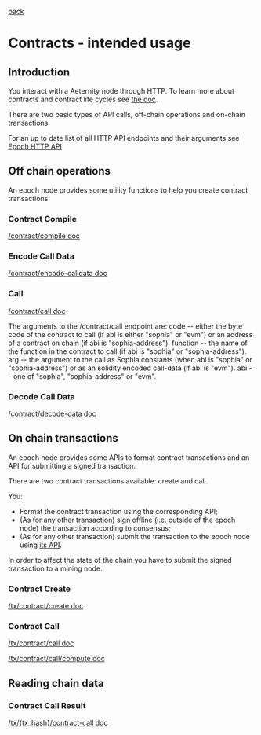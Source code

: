 [back](./README.md)
# Contracts - intended usage

## Introduction
You interact with a Aeternity node through HTTP.
To learn more about contracts and contract life cycles see [the doc](/contracts/contracts.md).

There are two basic types of API calls, off-chain operations and on-chain transactions.

For an up to date list of all HTTP API endpoints and their arguments see
[Epoch HTTP API](https://aeternity.github.io/epoch-api-docs/?config=https://raw.githubusercontent.com/aeternity/epoch/master/apps/aehttp/priv/swagger.json)

## Off chain operations

An epoch node provides some utility functions to help you create contract transactions.


### Contract Compile
[/contract/compile doc](https://aeternity.github.io/epoch-api-docs/?config=https://raw.githubusercontent.com/aeternity/epoch/master/apps/aehttp/priv/swagger.json#/external/CompileContract)

### Encode Call Data
[/contract/encode-calldata doc](https://aeternity.github.io/epoch-api-docs/?config=https://raw.githubusercontent.com/aeternity/epoch/master/apps/aehttp/priv/swagger.json#/external/EncodeCalldata)

### Call
[/contract/call doc](https://aeternity.github.io/epoch-api-docs/?config=https://raw.githubusercontent.com/aeternity/epoch/master/apps/aehttp/priv/swagger.json#/external/CallContract)

The arguments to the /contract/call endpoint are:
code -- either the byte code of the contract to call (if abi is either "sophia" or "evm") or an address of a contract on chain (if abi is "sophia-address").
function -- the name of the function in the contract to call (if abi is "sophia" or "sophia-address").
arg -- the argument to the call as Sophia constants (when abi is "sophia" or "sophia-address") or as an solidity encoded call-data (if abi is "evm").
abi -- one of "sophia", "sophia-address" or "evm".

### Decode Call Data
[/contract/decode-data doc](https://aeternity.github.io/epoch-api-docs/?config=https://raw.githubusercontent.com/aeternity/epoch/master/apps/aehttp/priv/swagger.json#/external/DecodeData)

## On chain transactions

An epoch node provides some APIs to format contract transactions and an API for submitting a signed transaction.

There are two contract transactions available: create and call.

You:
* Format the contract transaction using the corresponding API;
* (As for any other transaction) sign offline (i.e. outside of the epoch node) the transaction according to consensus;
* (As for any other transaction) submit the transaction to the epoch node using [its API](https://aeternity.github.io/epoch-api-docs/?config=https://raw.githubusercontent.com/aeternity/epoch/master/apps/aehttp/priv/swagger.json#/external/PostTx).

In order to affect the state of the chain you have to submit the signed transaction to a mining node.

### Contract Create
[/tx/contract/create doc](https://aeternity.github.io/epoch-api-docs/?config=https://raw.githubusercontent.com/aeternity/epoch/master/apps/aehttp/priv/swagger.json#/external/PostContractCreate)

### Contract Call
[/tx/contract/call doc](https://aeternity.github.io/epoch-api-docs/?config=https://raw.githubusercontent.com/aeternity/epoch/master/apps/aehttp/priv/swagger.json#/external/PostContractCall)

[/tx/contract/call/compute doc](https://aeternity.github.io/epoch-api-docs/?config=https://raw.githubusercontent.com/aeternity/epoch/master/apps/aehttp/priv/swagger.json#/external/PostContractCallCompute)

## Reading chain data

### Contract Call Result
[/tx/{tx_hash}/contract-call doc](https://aeternity.github.io/epoch-api-docs/?config=https://raw.githubusercontent.com/aeternity/epoch/master/apps/aehttp/priv/swagger.json#/external/GetContractCallFromTx)

